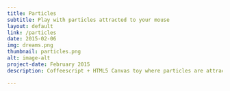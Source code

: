 ```yaml
---
title: Particles
subtitle: Play with particles attracted to your mouse
layout: default
link: /particles
date: 2015-02-06
img: dreams.png
thumbnail: particles.png
alt: image-alt
project-date: February 2015
description: Coffeescript + HTML5 Canvas toy where particles are attracted to and occilate around the cursor.

---
```


